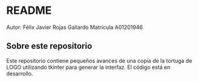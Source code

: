 # README

Autor: Félix Javier Rojas Gallardo
Matrícula A01201946

## Sobre este repositorio

Este repositorio contiene pequeños avances de una copia de la tortuga de LOGO utilizando tkinter para generar la interfaz. El código está en desarrollo.
